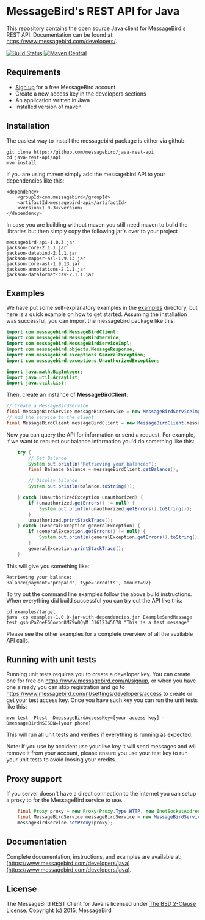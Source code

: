 MessageBird's REST API for Java
=================================
This repository contains the open source Java client for MessageBird's REST API. Documentation can be found at: https://www.messagebird.com/developers/.

[![Build Status](https://travis-ci.org/messagebird/java-rest-api.svg?branch=master)](https://travis-ci.org/messagebird/java-rest-api)
[![Maven Central](https://maven-badges.herokuapp.com/maven-central/com.messagebird/messagebird-api/badge.svg)](https://maven-badges.herokuapp.com/maven-central/com.messagebird/messagebird-api)

Requirements
------------
- [Sign up](https://www.messagebird.com/en/signup) for a free MessageBird account
- Create a new access key in the developers sections
- An application written in Java
- Installed version of maven

Installation
------------
The easiest way to install the messagebird package is either via github:

```
git clone https://github.com/messagebird/java-rest-api
cd java-rest-api/api
mvn install
```

If you are using maven simply add the messagebird API to your dependencies like this:

```
<dependency>
    <groupId>com.messagebird</groupId>
    <artifactId>messagebird-api</artifactId>
    <version>1.0.3</version>
</dependency>
```

In case you are building without maven you still need maven to build the libraries but
then simply copy the following jar's over to your project

```
messagebird-api-1.0.3.jar
jackson-core-2.1.1.jar
jackson-databind-2.1.1.jar
jackson-mapper-asl-1.9.13.jar
jackson-core-asl-1.9.13.jar
jackson-annotations-2.1.1.jar
jackson-dataformat-csv-2.1.1.jar
```


Examples
--------
We have put some self-explanatory examples in the [examples](https://github.com/messagebird/java-rest-api/tree/master/examples/src/main/java) directory, but here is a quick example on how to get started. Assuming the installation was successful, you can import the messagebird package like this:

```java
import com.messagebird.MessageBirdClient;
import com.messagebird.MessageBirdService;
import com.messagebird.MessageBirdServiceImpl;
import com.messagebird.objects.MessageResponse;
import com.messagebird.exceptions.GeneralException;
import com.messagebird.exceptions.UnauthorizedException;

import java.math.BigInteger;
import java.util.ArrayList;
import java.util.List;
```

Then, create an instance of **MessageBirdClient**:

```java
// Create a MessageBirdService
final MessageBirdService messageBirdService = new MessageBirdServiceImpl("test_gshuPaZoeEG6ovbc8M79w0QyM");
// Add the service to the client
final MessageBirdClient messageBirdClient = new MessageBirdClient(messageBirdService);
```

Now you can query the API for information or send a request. For example, if we want to request our balance information you'd do something like this:

```java
    try {
        // Get Balance
        System.out.println("Retrieving your balance:");
        final Balance balance = messageBirdClient.getBalance();

        // Display balance
        System.out.println(balance.toString());

    } catch (UnauthorizedException unauthorized) {
        if (unauthorized.getErrors() != null) {
            System.out.println(unauthorized.getErrors().toString());
        }
        unauthorized.printStackTrace();
    } catch (GeneralException generalException) {
        if (generalException.getErrors() != null) {
            System.out.println(generalException.getErrors().toString());
        }
        generalException.printStackTrace();
    }
```

This will give you something like:
```shell
Retrieving your balance:
Balance{payment='prepaid', type='credits', amount=97}
```

To try out the command line examples follow the above build instructions.
When everything did build successful you can try out the API like this:
```shell
cd examples/target
java -cp examples-1.0.0-jar-with-dependencies.jar ExampleSendMessage test_gshuPaZoeEG6ovbc8M79w0QyM 31612345678 "This is a test message"
```

Please see the other examples for a complete overview of all the available API calls.

Running with unit tests
-----------------------
Running unit tests requires you to create a developer key. You can create one for free on https://www.messagebird.com/nl/signup,
or when you have one already you can skip registration and go to https://www.messagebird.com/nl/settings/developers/access
to create or get your test access key. Once you have such key you can run the unit tests like this:

```shell
mvn test -Ptest -DmessageBirdAccessKey=[your access key] -DmessageBirdMSISDN=[your phone]
```

This will run all unit tests and verifies if everything is running as expected.

Note: If you use by accident use your live key it will send messages and will remove it from your account,
please ensure you use your test key to run your unit tests to avoid loosing your credits.

Proxy support
-------------
If you server doesn't have a direct connection to the internet you can setup a proxy to for the MessageBird service to use.

```java
    final Proxy proxy = new Proxy(Proxy.Type.HTTP, new InetSocketAddress("10.0.0.1", 8080));
    final MessageBirdService messageBirdService = new MessageBirdServiceImpl("test_gshuPaZoeEG6ovbc8M79w0QyM");
    messageBirdService.setProxy(proxy);
```

Documentation
-------------
Complete documentation, instructions, and examples are available at:
[https://www.messagebird.com/developers/java](https://www.messagebird.com/developers/java).

License
-------
The MessageBird REST Client for Java is licensed under [The BSD 2-Clause License](http://opensource.org/licenses/BSD-2-Clause). Copyright (c) 2015, MessageBird

